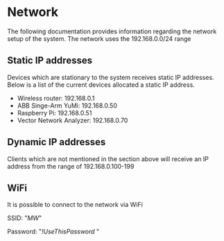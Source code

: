 # Network

The following documentation provides information regarding the network setup of the system. The network uses the 192.168.0.0/24 range

## Static IP addresses

Devices which are stationary to the system receives static IP addresses. Below is a list of the current devices allocated a static IP address.

* Wireless router: 192.168.0.1
* ABB Singe-Arm YuMi: 192.168.0.50
* Raspberry Pi: 192.168.0.51
* Vector Network Analyzer: 192.168.0.70

## Dynamic IP addresses

Clients which are not mentioned in the section above will receive an IP address from the range of 192.168.0.100-199

## WiFi

It is possible to connect to the network via WiFi

SSID: "*MW*"

Password: "*!UseThisPassword* "
